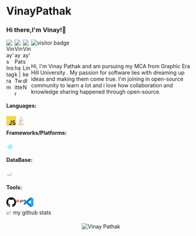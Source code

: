 # VinayPathak
### Hi there,I'm Vinay!👋 
<a href="https://www.instagram.com/the_vinay_pathak/">
  <img align="left" alt="Vinay's Instagram" width="22px" src="https://raw.githubusercontent.com/hussainweb/hussainweb/main/icons/instagram.png" />
</a>
<a href="https://twitter.com/the_vinaypathak">
  <img align="left" alt="Vinay Pathak | Twitter" width="22px" src="https://raw.githubusercontent.com/peterthehan/peterthehan/master/assets/twitter.svg" />
</a>
<a href="https://www.linkedin.com/in/vinaypathakk/">
  <img align="left" alt="Vinay's LinkedIN" width="22px" src="https://raw.githubusercontent.com/peterthehan/peterthehan/master/assets/linkedin.svg" />
</a>

![visitor badge](https://visitor-badge.glitch.me/badge?page_id=vinaypathak01.visitor-badge&left_color=red&right_color=green&left_text=HelloVisitors)
 
<br />


Hi, I'm Vinay Pathak and am pursuing my MCA from Graphic Era Hill University . My passion for software lies with dreaming up ideas and making them come true.
I'm joining in open-source community  to learn a lot and i love how collaboration and knowledge sharing happened through open-source.
<br />


#### Languages:
<img align="left" alt="JavaScript" width="26px" src="https://raw.githubusercontent.com/github/explore/80688e429a7d4ef2fca1e82350fe8e3517d3494d/topics/javascript/javascript.png" />
<img align="left" alt="Java" width="26px" src="https://raw.githubusercontent.com/github/explore/80688e429a7d4ef2fca1e82350fe8e3517d3494d/topics/java/java.png" />
<br/>  

#### Frameworks/Platforms:
<img align="left" height="20" src="https://raw.githubusercontent.com/github/explore/80688e429a7d4ef2fca1e82350fe8e3517d3494d/topics/react/react.png">  
<br/>  

#### DataBase: 
<img align="left" height="20" src="https://raw.githubusercontent.com/github/explore/80688e429a7d4ef2fca1e82350fe8e3517d3494d/topics/mysql/mysql.png">  
<br/>  


#### Tools:
<img align="left" alt="GitHub" width="26px" src="https://raw.githubusercontent.com/github/explore/78df643247d429f6cc873026c0622819ad797942/topics/github/github.png" />
<img align="left" height="20" src="https://raw.githubusercontent.com/github/explore/80688e429a7d4ef2fca1e82350fe8e3517d3494d/topics/git/git.png">
<img align="left" alt="Visual Studio Code" width="26px" src="https://raw.githubusercontent.com/github/explore/78df643247d429f6cc873026c0622819ad797942/topics/visual-studio-code/visual-studio-code.png" />
<br/>  


📈 my github stats

<p align="center"/> <img src="https://github-readme-stats.vercel.app/api?username=vinaypathak01&show_icons=true&theme=gotham" alt="Vinay Pathak" />
